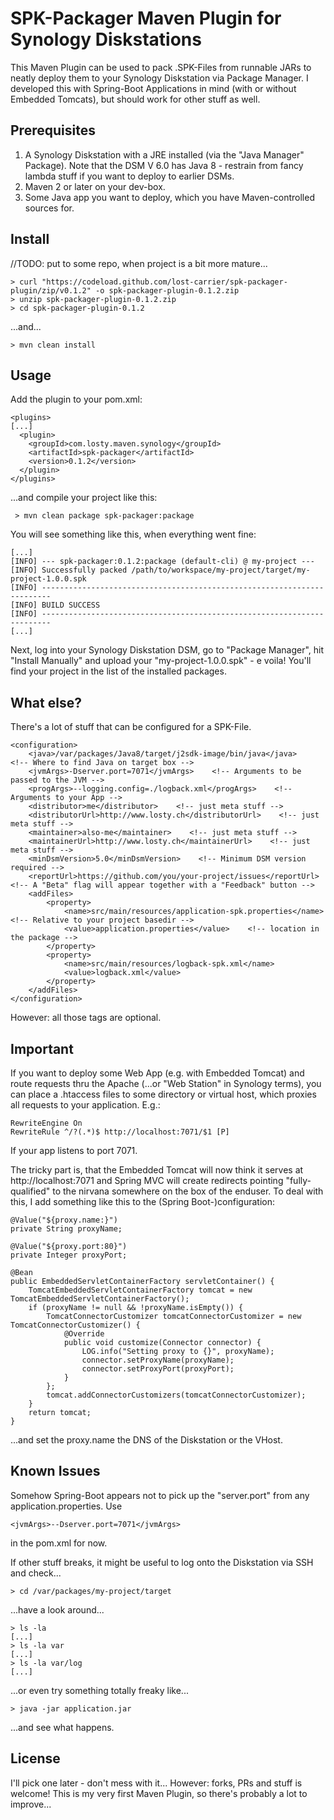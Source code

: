 SPK-Packager Maven Plugin for Synology Diskstations
========
This Maven Plugin can be used to pack .SPK-Files from runnable JARs to neatly deploy them to your Synology Diskstation via Package Manager. I developed this with Spring-Boot Applications in mind (with or without Embedded Tomcats), but should work for other stuff as well.

Prerequisites
--------
1. A Synology Diskstation with a JRE installed (via the "Java Manager" Package). Note that the DSM V 6.0 has Java 8 - restrain from fancy lambda stuff if you want to deploy to earlier DSMs.
2. Maven 2 or later on your dev-box.
3. Some Java app you want to deploy, which you have Maven-controlled sources for.

Install
--------
//TODO: put to some repo, when project is a bit more mature...

    > curl "https://codeload.github.com/lost-carrier/spk-packager-plugin/zip/v0.1.2" -o spk-packager-plugin-0.1.2.zip
    > unzip spk-packager-plugin-0.1.2.zip
    > cd spk-packager-plugin-0.1.2
...and...

    > mvn clean install

Usage
--------
Add the plugin to your pom.xml:

    <plugins>
    [...]
	  <plugin>
		<groupId>com.losty.maven.synology</groupId>
		<artifactId>spk-packager</artifactId>
		<version>0.1.2</version>
	  </plugin>
    </plugins>
...and compile your project like this:

     > mvn clean package spk-packager:package

You will see something like this, when everything went fine:

    [...]
    [INFO] --- spk-packager:0.1.2:package (default-cli) @ my-project ---
    [INFO] Successfully packed /path/to/workspace/my-project/target/my-project-1.0.0.spk
    [INFO] ------------------------------------------------------------------------
    [INFO] BUILD SUCCESS
    [INFO] ------------------------------------------------------------------------
    [...]
Next, log into your Synology Diskstation DSM, go to "Package Manager", hit "Install Manually" and upload your "my-project-1.0.0.spk" - e voila! You'll find your project in the list of the installed packages.

What else?
--------
There's a lot of stuff that can be configured for a SPK-File.

	<configuration>
		<java>/var/packages/Java8/target/j2sdk-image/bin/java</java>    <!-- Where to find Java on target box -->
		<jvmArgs>-Dserver.port=7071</jvmArgs>    <!-- Arguments to be passed to the JVM -->
		<progArgs>--logging.config=./logback.xml</progArgs>    <!-- Arguments to your App -->
		<distributor>me</distributor>    <!-- just meta stuff -->
		<distributorUrl>http://www.losty.ch</distributorUrl>    <!-- just meta stuff -->
		<maintainer>also-me</maintainer>    <!-- just meta stuff -->
		<maintainerUrl>http://www.losty.ch</maintainerUrl>    <!-- just meta stuff -->
		<minDsmVersion>5.0</minDsmVersion>    <!-- Minimum DSM version required -->
		<reportUrl>https://github.com/you/your-project/issues</reportUrl>    <!-- A "Beta" flag will appear together with a "Feedback" button -->
		<addFiles>
			<property>
				<name>src/main/resources/application-spk.properties</name>    <!-- Relative to your project basedir -->
				<value>application.properties</value>    <!-- location in the package -->
			</property>
			<property>
				<name>src/main/resources/logback-spk.xml</name>
				<value>logback.xml</value>
			</property>
		</addFiles>
	</configuration>
However: all those tags are optional.
 
Important
--------
If you want to deploy some Web App (e.g. with Embedded Tomcat) and route requests thru the Apache (...or "Web Station" in Synology terms), you can place a .htaccess files to some directory or virtual host, which proxies all requests to your application. E.g.:
    
    RewriteEngine On
    RewriteRule ^/?(.*)$ http://localhost:7071/$1 [P]
If your app listens to port 7071.

The tricky part is, that the Embedded Tomcat will now think it serves at http://localhost:7071 and Spring MVC will create redirects pointing "fully-qualified" to the nirvana somewhere on the box of the enduser. To deal with this, I add something like this to the (Spring Boot-)configuration:

    @Value("${proxy.name:}")
    private String proxyName;

    @Value("${proxy.port:80}")
    private Integer proxyPort;
    
    @Bean
    public EmbeddedServletContainerFactory servletContainer() {
        TomcatEmbeddedServletContainerFactory tomcat = new TomcatEmbeddedServletContainerFactory();
        if (proxyName != null && !proxyName.isEmpty()) {
	        TomcatConnectorCustomizer tomcatConnectorCustomizer = new TomcatConnectorCustomizer() {
	            @Override
	            public void customize(Connector connector) {
	            	LOG.info("Setting proxy to {}", proxyName);
	            	connector.setProxyName(proxyName);
	            	connector.setProxyPort(proxyPort);
	            }
	        };
	        tomcat.addConnectorCustomizers(tomcatConnectorCustomizer);
        }
	    return tomcat;
    }
   
...and set the proxy.name the DNS of the Diskstation or the VHost.

Known Issues
--------
Somehow Spring-Boot appears not to pick up the "server.port" from any application.properties. Use 
    
    <jvmArgs>--Dserver.port=7071</jvmArgs>
in the pom.xml for now.

If other stuff breaks, it might be useful to log onto the Diskstation via SSH and check...
    
    > cd /var/packages/my-project/target
...have a look around...
    
    > ls -la
    [...]
    > ls -la var
    [...]
    > ls -la var/log
    [...]
  ...or even try something totally freaky like...
    
    > java -jar application.jar
   ...and see what happens.

License
--------
I'll pick one later - don't mess with it...
However: forks, PRs and stuff is welcome! This is my very first Maven Plugin, so there's probably a lot to improve...